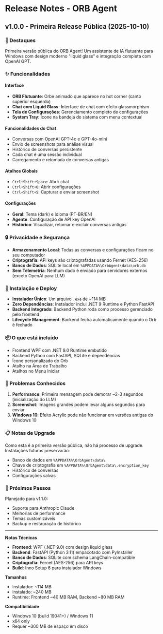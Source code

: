 # Release Notes - ORB Agent

## v1.0.0 - Primeira Release Pública (2025-10-10)

### 🎉 Destaques

Primeira versão pública do ORB Agent! Um assistente de IA flutuante para Windows com design moderno "liquid glass" e integração completa com OpenAI GPT.

### ✨ Funcionalidades

#### Interface
- **ORB Flutuante**: Orbe animado que aparece no hot corner (canto superior esquerdo)
- **Chat com Liquid Glass**: Interface de chat com efeito glassmorphism
- **Tela de Configurações**: Gerenciamento completo de configurações
- **System Tray**: Ícone na bandeja do sistema com menu contextual

#### Funcionalidades do Chat
- Conversas com OpenAI GPT-4o e GPT-4o-mini
- Envio de screenshots para análise visual
- Histórico de conversas persistente
- Cada chat é uma sessão individual
- Carregamento e retomada de conversas antigas

#### Atalhos Globais
- `Ctrl+Shift+Space`: Abrir chat
- `Ctrl+Shift+O`: Abrir configurações
- `Ctrl+Shift+S`: Capturar e enviar screenshot

#### Configurações
- **Geral**: Tema (dark) e idioma (PT-BR/EN)
- **Agente**: Configuração de API key OpenAI
- **Histórico**: Visualizar, retomar e excluir conversas antigas

### 🔒 Privacidade e Segurança

- **Armazenamento Local**: Todas as conversas e configurações ficam no seu computador
- **Criptografia**: API keys são criptografadas usando Fernet (AES-256)
- **Banco de Dados**: SQLite local em `%APPDATA%\OrbAgent\data\orb.db`
- **Sem Telemetria**: Nenhum dado é enviado para servidores externos (exceto OpenAI para LLM)

### 🚀 Instalação e Deploy

- **Instalador Único**: Um arquivo `.exe` de ~114 MB
- **Zero Dependências**: Instalador inclui .NET 9 Runtime e Python FastAPI
- **Backend Integrado**: Backend Python roda como processo gerenciado pelo frontend
- **Lifecycle Management**: Backend fecha automaticamente quando o Orb é fechado

### 📦 O que está incluído

- Frontend WPF com .NET 9.0 Runtime embutido
- Backend Python com FastAPI, SQLite e dependências
- Ícone personalizado do Orb
- Atalho na Área de Trabalho
- Atalhos no Menu Iniciar

### 🐛 Problemas Conhecidos

1. **Performance**: Primeira mensagem pode demorar ~2-3 segundos (inicialização do LLM)
2. **Screenshot**: Imagens grandes podem levar alguns segundos para enviar
3. **Windows 10**: Efeito Acrylic pode não funcionar em versões antigas do Windows 10

### 📋 Notas de Upgrade

Como esta é a primeira versão pública, não há processo de upgrade. Instalações futuras preservarão:
- Banco de dados em `%APPDATA%\OrbAgent\data\`
- Chave de criptografia em `%APPDATA%\OrbAgent\data\.encryption_key`
- Histórico de conversas
- Configurações salvas

### 🔄 Próximos Passos

Planejado para v1.1.0:
- Suporte para Anthropic Claude
- Melhorias de performance
- Temas customizáveis
- Backup e restauração de histórico

---

**Notas Técnicas**

- **Frontend**: WPF (.NET 9.0) com design liquid glass
- **Backend**: FastAPI (Python 3.11) empacotado com PyInstaller
- **Banco de Dados**: SQLite com schema LangChain-compatible
- **Criptografia**: Fernet (AES-256) para API keys
- **Build**: Inno Setup 6 para instalador Windows

**Tamanhos**
- Instalador: ~114 MB
- Instalado: ~240 MB
- Runtime: Frontend ~40 MB RAM, Backend ~80 MB RAM

**Compatibilidade**
- Windows 10 (build 19041+) / Windows 11
- x64 only
- Requer ~300 MB de espaço em disco

